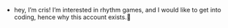 - hey, I’m cris! I’m interested in rhythm games, and I would like to get into coding, hence why this account exists.🌱 
<!---
Artixxxxx/Artixxxxx is a ✨ special ✨ repository because its `README.md` (this file) appears on your GitHub profile.
You can click the Preview link to take a look at your changes.
--->

